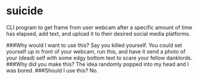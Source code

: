 # suicide
CLI program to get frame from user webcam after a specific amount of time has elapsed, add text, and upload it to their desired social media platforms.

###Why would I want to use this?
Say you killed yourself. You could set yourself up in front of your webcam, run this, and have it send a photo of your (dead) self with some edgy bottom text to scare your fellow danklords.
###Why did you make this?
The idea randomly popped into my head and I was bored.
###Should I use this?
No.
